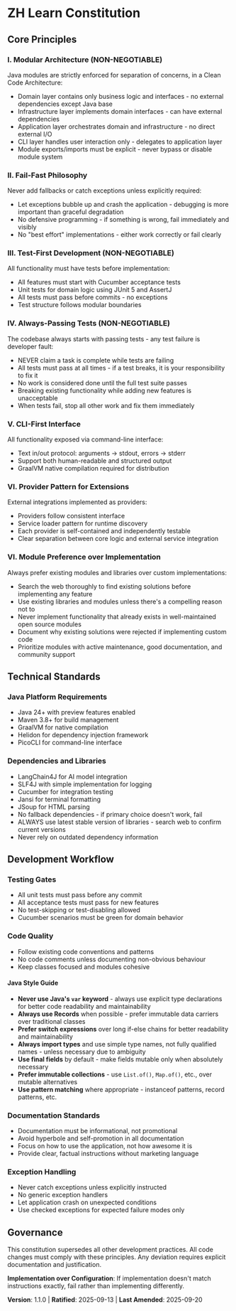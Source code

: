 # ZH Learn Constitution

## Core Principles

### I. Modular Architecture (NON-NEGOTIABLE)
Java modules are strictly enforced for separation of concerns, in a Clean Code Architecture:
- Domain layer contains only business logic and interfaces - no external dependencies except Java base
- Infrastructure layer implements domain interfaces - can have external dependencies
- Application layer orchestrates domain and infrastructure - no direct external I/O
- CLI layer handles user interaction only - delegates to application layer
- Module exports/imports must be explicit - never bypass or disable module system

### II. Fail-Fast Philosophy
Never add fallbacks or catch exceptions unless explicitly required:
- Let exceptions bubble up and crash the application - debugging is more important than graceful degradation
- No defensive programming - if something is wrong, fail immediately and visibly
- No "best effort" implementations - either work correctly or fail clearly

### III. Test-First Development (NON-NEGOTIABLE)
All functionality must have tests before implementation:
- All features must start with Cucumber acceptance tests
- Unit tests for domain logic using JUnit 5 and AssertJ
- All tests must pass before commits - no exceptions
- Test structure follows modular boundaries

### IV. Always-Passing Tests (NON-NEGOTIABLE)
The codebase always starts with passing tests - any test failure is developer fault:
- NEVER claim a task is complete while tests are failing
- All tests must pass at all times - if a test breaks, it is your responsibility to fix it
- No work is considered done until the full test suite passes
- Breaking existing functionality while adding new features is unacceptable
- When tests fail, stop all other work and fix them immediately

### V. CLI-First Interface
All functionality exposed via command-line interface:
- Text in/out protocol: arguments → stdout, errors → stderr
- Support both human-readable and structured output
- GraalVM native compilation required for distribution

### VI. Provider Pattern for Extensions
External integrations implemented as providers:
- Providers follow consistent interface
- Service loader pattern for runtime discovery
- Each provider is self-contained and independently testable
- Clear separation between core logic and external service integration

### VI. Module Preference over Implementation
Always prefer existing modules and libraries over custom implementations:
- Search the web thoroughly to find existing solutions before implementing any feature
- Use existing libraries and modules unless there's a compelling reason not to
- Never implement functionality that already exists in well-maintained open source modules
- Document why existing solutions were rejected if implementing custom code
- Prioritize modules with active maintenance, good documentation, and community support

## Technical Standards

### Java Platform Requirements
- Java 24+ with preview features enabled
- Maven 3.8+ for build management
- GraalVM for native compilation
- Helidon for dependency injection framework
- PicoCLI for command-line interface

### Dependencies and Libraries
- LangChain4J for AI model integration
- SLF4J with simple implementation for logging
- Cucumber for integration testing
- Jansi for terminal formatting
- JSoup for HTML parsing
- No fallback dependencies - if primary choice doesn't work, fail
- ALWAYS use latest stable version of libraries - search web to confirm current versions
- Never rely on outdated dependency information

## Development Workflow

### Testing Gates
- All unit tests must pass before any commit
- All acceptance tests must pass for new features
- No test-skipping or test-disabling allowed
- Cucumber scenarios must be green for domain behavior

### Code Quality
- Follow existing code conventions and patterns
- No code comments unless documenting non-obvious behaviour
- Keep classes focused and modules cohesive

#### Java Style Guide
- **Never use Java's `var` keyword** - always use explicit type declarations for better code readability and maintainability
- **Always use Records** when possible - prefer immutable data carriers over traditional classes
- **Prefer switch expressions** over long if-else chains for better readability and maintainability
- **Always import types** and use simple type names, not fully qualified names - unless necessary due to ambiguity
- **Use final fields** by default - make fields mutable only when absolutely necessary
- **Prefer immutable collections** - use `List.of()`, `Map.of()`, etc., over mutable alternatives
- **Use pattern matching** where appropriate - instanceof patterns, record patterns, etc.

### Documentation Standards
- Documentation must be informational, not promotional
- Avoid hyperbole and self-promotion in all documentation
- Focus on how to use the application, not how awesome it is
- Provide clear, factual instructions without marketing language

### Exception Handling
- Never catch exceptions unless explicitly instructed
- No generic exception handlers
- Let application crash on unexpected conditions
- Use checked exceptions for expected failure modes only

## Governance

This constitution supersedes all other development practices. All code changes must comply with these principles. Any deviation requires explicit documentation and justification.

**Implementation over Configuration**: If implementation doesn't match instructions exactly, fail rather than implementing differently.

**Version**: 1.1.0 | **Ratified**: 2025-09-13 | **Last Amended**: 2025-09-20